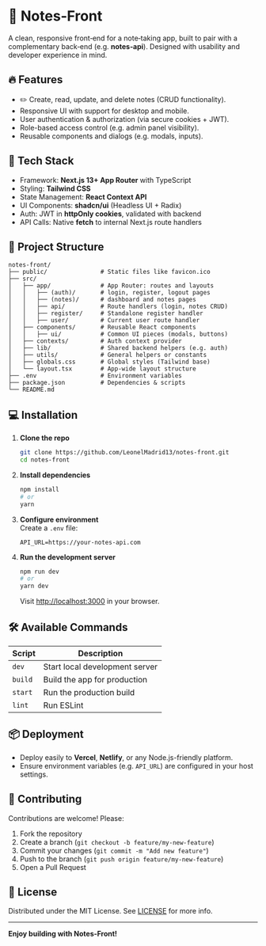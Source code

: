 # 📝 Notes‑Front

A clean, responsive front‑end for a note‑taking app, built to pair with a complementary back‑end (e.g. **notes‑api**). Designed with usability and developer experience in mind.

## 🔥 Features

- ✏️ Create, read, update, and delete notes (CRUD functionality).
- Responsive UI with support for desktop and mobile.
- User authentication & authorization (via secure cookies + JWT).
- Role-based access control (e.g. admin panel visibility).
- Reusable components and dialogs (e.g. modals, inputs).

## 🚀 Tech Stack

- Framework: **Next.js 13+ App Router** with TypeScript
- Styling: **Tailwind CSS**
- State Management: **React Context API**
- UI Components: **shadcn/ui** (Headless UI + Radix)
- Auth: JWT in **httpOnly cookies**, validated with backend
- API Calls: Native **fetch** to internal Next.js route handlers

## 🧩 Project Structure

```none
notes-front/
├── public/               # Static files like favicon.ico
├── src/
│   ├── app/              # App Router: routes and layouts
│   │   ├── (auth)/       # login, register, logout pages
│   │   ├── (notes)/      # dashboard and notes pages
│   │   ├── api/          # Route handlers (login, notes CRUD)
│   │   ├── register/     # Standalone register handler
│   │   ├── user/         # Current user route handler
│   ├── components/       # Reusable React components
│   │   ├── ui/           # Common UI pieces (modals, buttons)
│   ├── contexts/         # Auth context provider
│   ├── lib/              # Shared backend helpers (e.g. auth)
│   ├── utils/            # General helpers or constants
│   ├── globals.css       # Global styles (Tailwind base)
│   └── layout.tsx        # App-wide layout structure
├── .env                  # Environment variables
├── package.json          # Dependencies & scripts
└── README.md
```

## 💻 Installation

1. **Clone the repo**  

   ```bash
   git clone https://github.com/LeonelMadrid13/notes-front.git
   cd notes-front
   ```

2. **Install dependencies**  

   ```bash
   npm install
   # or
   yarn
   ```

3. **Configure environment**  
   Create a `.env` file:

   ```env
   API_URL=https://your-notes-api.com
   ```

4. **Run the development server**  

   ```bash
   npm run dev
   # or
   yarn dev
   ```

   Visit [http://localhost:3000](http://localhost:3000) in your browser.

## 🛠️ Available Commands

| Script         | Description                                 |
|----------------|---------------------------------------------|
| `dev`          | Start local development server              |
| `build`        | Build the app for production                |
| `start`        | Run the production build                    |
| `lint`         | Run ESLint                                 |

## 📦 Deployment

- Deploy easily to **Vercel**, **Netlify**, or any Node.js-friendly platform.
- Ensure environment variables (e.g. `API_URL`) are configured in your host settings.

## 🤝 Contributing

Contributions are welcome! Please:

1. Fork the repository  
2. Create a branch (`git checkout -b feature/my-new-feature`)  
3. Commit your changes (`git commit -m "Add new feature"`)  
4. Push to the branch (`git push origin feature/my-new-feature`)  
5. Open a Pull Request

## 📄 License

Distributed under the MIT License. See [LICENSE](LICENSE) for more info.

---

**Enjoy building with Notes‑Front!**
